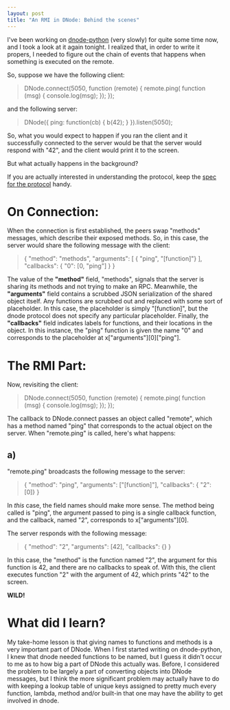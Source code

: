 ```yaml
---
layout: post
title: "An RMI in DNode: Behind the scenes"
---
```


I've been working on
[dnode-python](https://github.com/jesusabdullah/dnode-python) (very slowly) for
quite some time now, and I took a look at it again tonight. I realized that, in
order to write it propers, I needed to figure out the chain of events that
happens when something is executed on the remote.

So, suppose we have the following client:

> DNode.connect(5050, function (remote) {
>     remote.ping( function (msg) {
>         console.log(msg);
>     });
> });

and the following server:

> DNode({
>     ping: function(cb) {
>         b(42);
>     }
> }).listen(5050);

So, what you would expect to happen if you ran the client and it successfully
connected to the server would be that the server would respond with "42", and
the client would print it to the screen.

But what actually happens in the background?

If you are actually interested in understanding the protocol, keep the
[spec for the protocol](https://github.com/substack/dnode-protocol/) handy.

# On Connection:

When the connection is first established, the peers swap "methods" messages,
which describe their exposed methods. So, in this case, the server would share
the following message with the client:

> {
>   "method": "methods",
>   "arguments": [ { "ping", "[function]"} ],
>   "callbacks": { "0": [0, "ping"] }
> }

The value of the **"method"** field, "methods",
signals that the server is sharing its methods and not trying to make an RPC.
Meanwhile, the **"arguments"** field contains a scrubbed JSON serialization of
the shared object itself. Any functions are scrubbed out and replaced with some
sort of placeholder. In this case, the placeholder is simply "[function]", but
the dnode protocol does not specify any particular placeholder. Finally, the
**"callbacks"** field indicates labels for functions, and their locations in the
object. In this instance, the "ping" function is given the name "0" and
corresponds to the placeholder at x["arguments"][0]["ping"].

# The RMI Part:

Now, revisiting the client:

> DNode.connect(5050, function (remote) {
>     remote.ping( function (msg) {
>         console.log(msg);
>     });
> });

The callback to DNode.connect passes an object called "remote", which has a
method named "ping" that corresponds to the actual object on the server. When
"remote.ping" is called, here's what happens:

## a)

"remote.ping" broadcasts the following message to the server:

> {
>   "method": "ping",
>   "arguments": ["[function]"],
>   "callbacks": { "2": [0]}
> }

In *this* case, the field names should make more sense. The method being called
is "ping", the argument passed to ping is a single callback function, and the
callback, named "2", corresponds to x["arguments"][0].

The server responds with the following message:

> {
>   "method": "2",
>   "arguments": [42],
>   "callbacks": {}
> }

In this case, the "method" is the function named "2", the argument for this
function is 42, and there are no callbacks to speak of. With this, the client
executes function "2" with the argument of 42, which prints "42" to the screen.

**WILD!**


# What did I learn?

My take-home lesson is that giving names to functions and methods is a very
important part of DNode. When I first started writing on dnode-python, I knew
that dnode needed functions to be named, but I guess it didn't occur to me as
to how big a part of DNode this actually was. Before, I considered the problem
to be largely a part of converting objects into DNode messages, but I think the
more significant problem may actually have to do with keeping a lookup table of
unique keys assigned to pretty much every function, lambda, method and/or
built-in that one may have the ability to get involved in dnode.
